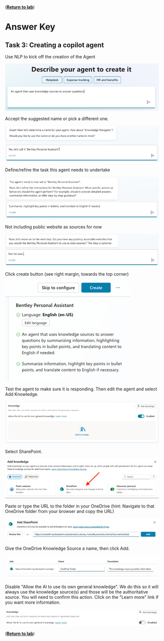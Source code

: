 ([__Return to lab__](/README.md#lab-manual))
# Answer Key

## Task 3: Creating a copilot agent
Use NLP to kick off the creation of the Agent

![NLP Agent Creation](images/NLPDeclarativeAgent.png)

Accept the suggested name or pick a different one.

![Name your Copilot Agent](images/NamingTheCopilot.png)

Define/refine the task this agent needs to undertake

![Refine Copilot Agent's role](images/DefineTask.png)

Not including public website as sources for now

![Add publicly accesible sites as source](images/IncludeWeb.png)

Click create button (see right margin, towards the top corner)

![Confirm and create](images/ConfirmAndCreate.png)

Test the agent to make sure it is responding. Then edit the agent and select Add Knowledge.

![Add Knowledge](images/AddKnowledge.png)

Select SharePoint.

![Select SharePoint](images/SelectSharePoint.png)

Paste or type the URL to the folder in your OneDrive (hint: Navigate to that OneDrive folder from your browser and copy the URL)

![OneDrive URL](images/OneDriveURL.png)

Give the OneDrive Knowledge Source a name, then click Add.

![Name the KB](images/NameTheKB.png)

Disable "Allow the AI to use its own general knowledge". We do this so it will always use the knowledge source(s) and those will be the authoritative source. You will need to confirm this action. Click on the "Learn more" link if you want more information.

![DisableGeneralKnowledge](images/DisableGeneralKnowledge.png)

([__Return to lab__](/README.md#lab-manual))

